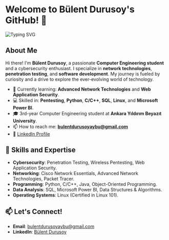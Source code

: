# Welcome to Bülent Durusoy's GitHub! 👋

![Typing SVG](https://readme-typing-svg.herokuapp.com?color=%2336BCF7&lines=Cybersecurity+Enthusiast;Network+Technologies+Explorer;Software+Developer+in+Progress;Welcome+to+my+GitHub+Profile!)

## About Me
Hi there! I'm **Bülent Durusoy**, a passionate **Computer Engineering student** and a cybersecurity enthusiast. I specialize in **network technologies**, **penetration testing**, and **software development**. My journey is fueled by curiosity and a drive to explore the ever-evolving world of technology.

- 🌱 Currently learning: **Advanced Network Technologies** and **Web Application Security**.
- 💻 Skilled in: **Pentesting**, **Python**, **C/C++**, **SQL**, **Linux**, and **Microsoft Power BI**.
- 🎓 3rd-year Computer Engineering student at **Ankara Yıldırım Beyazıt University**.
- 📫 How to reach me: **bulentdurusoyaybu@gmail.com**
- 💼 [LinkedIn Profile](https://www.linkedin.com/in/bulentdurusoy)

## 🚀 Skills and Expertise
- **Cybersecurity**: Penetration Testing, Wireless Pentesting, Web Application Security.
- **Networking**: Cisco Network Essentials, Advanced Network Technologies, Packet Tracer.
- **Programming**: Python, C/C++, Java, Object-Oriented Programming.
- **Data Analysis**: SQL, Microsoft Power BI, Data Structures & Algorithms.
- **Operating Systems**: Linux (Certified in Linux 101).

## 📫 Let's Connect!
- **Email**: bulentdurusoyaybu@gmail.com  
- **LinkedIn**: [Bülent Durusoy](https://www.linkedin.com/in/bulentdurusoy)

